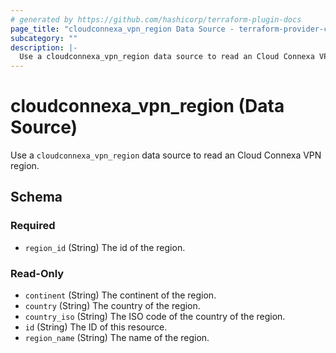 ```yaml
---
# generated by https://github.com/hashicorp/terraform-plugin-docs
page_title: "cloudconnexa_vpn_region Data Source - terraform-provider-cloudconnexa"
subcategory: ""
description: |-
  Use a cloudconnexa_vpn_region data source to read an Cloud Connexa VPN region.
---
```


# cloudconnexa_vpn_region (Data Source)

Use a `cloudconnexa_vpn_region` data source to read an Cloud Connexa VPN region.



<!-- schema generated by tfplugindocs -->
## Schema

### Required

- `region_id` (String) The id of the region.

### Read-Only

- `continent` (String) The continent of the region.
- `country` (String) The country of the region.
- `country_iso` (String) The ISO code of the country of the region.
- `id` (String) The ID of this resource.
- `region_name` (String) The name of the region.


